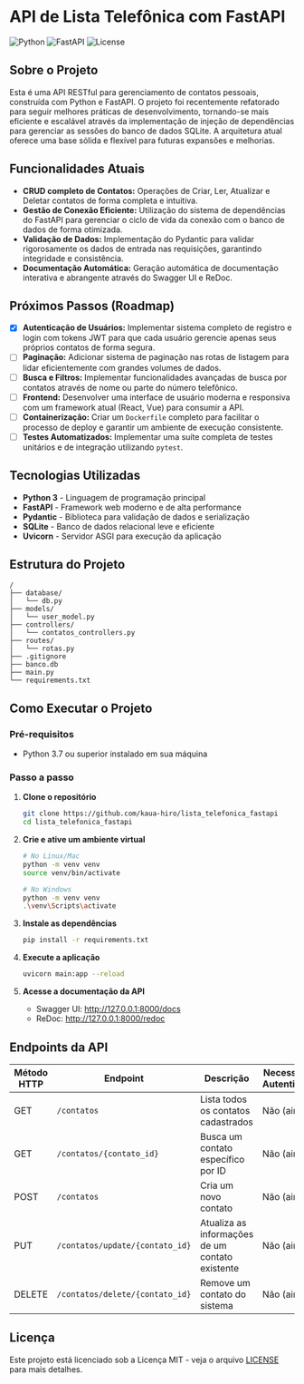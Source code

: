 # API de Lista Telefônica com FastAPI

![Python](https://img.shields.io/badge/Python-3776AB?style=for-the-badge&logo=python&logoColor=white)
![FastAPI](https://img.shields.io/badge/FastAPI-009688?style=for-the-badge&logo=fastapi&logoColor=white)
![License](https://img.shields.io/badge/License-MIT-green.svg?style=for-the-badge)

## Sobre o Projeto

Esta é uma API RESTful para gerenciamento de contatos pessoais, construída com Python e FastAPI. O projeto foi recentemente refatorado para seguir melhores práticas de desenvolvimento, tornando-se mais eficiente e escalável através da implementação de injeção de dependências para gerenciar as sessões do banco de dados SQLite. A arquitetura atual oferece uma base sólida e flexível para futuras expansões e melhorias.

## Funcionalidades Atuais

- **CRUD completo de Contatos:** Operações de Criar, Ler, Atualizar e Deletar contatos de forma completa e intuitiva.
- **Gestão de Conexão Eficiente:** Utilização do sistema de dependências do FastAPI para gerenciar o ciclo de vida da conexão com o banco de dados de forma otimizada.
- **Validação de Dados:** Implementação do Pydantic para validar rigorosamente os dados de entrada nas requisições, garantindo integridade e consistência.
- **Documentação Automática:** Geração automática de documentação interativa e abrangente através do Swagger UI e ReDoc.

## Próximos Passos (Roadmap)

- [X] **Autenticação de Usuários:** Implementar sistema completo de registro e login com tokens JWT para que cada usuário gerencie apenas seus próprios contatos de forma segura.
- [ ] **Paginação:** Adicionar sistema de paginação nas rotas de listagem para lidar eficientemente com grandes volumes de dados.
- [ ] **Busca e Filtros:** Implementar funcionalidades avançadas de busca por contatos através de nome ou parte do número telefônico.
- [ ] **Frontend:** Desenvolver uma interface de usuário moderna e responsiva com um framework atual (React, Vue) para consumir a API.
- [ ] **Containerização:** Criar um `Dockerfile` completo para facilitar o processo de deploy e garantir um ambiente de execução consistente.
- [ ] **Testes Automatizados:** Implementar uma suíte completa de testes unitários e de integração utilizando `pytest`.

## Tecnologias Utilizadas

- **Python 3** - Linguagem de programação principal
- **FastAPI** - Framework web moderno e de alta performance
- **Pydantic** - Biblioteca para validação de dados e serialização
- **SQLite** - Banco de dados relacional leve e eficiente
- **Uvicorn** - Servidor ASGI para execução da aplicação

## Estrutura do Projeto

```
/
├── database/
│   └── db.py
├── models/
│   └── user_model.py
├── controllers/
│   └── contatos_controllers.py
├── routes/
│   └── rotas.py
├── .gitignore
├── banco.db
├── main.py
└── requirements.txt
```

## Como Executar o Projeto

### Pré-requisitos
- Python 3.7 ou superior instalado em sua máquina

### Passo a passo

1. **Clone o repositório**
   ```bash
   git clone https://github.com/kaua-hiro/lista_telefonica_fastapi
   cd lista_telefonica_fastapi
   ```

2. **Crie e ative um ambiente virtual**
   ```bash
   # No Linux/Mac
   python -m venv venv
   source venv/bin/activate
   
   # No Windows
   python -m venv venv
   .\venv\Scripts\activate
   ```

3. **Instale as dependências**
   ```bash
   pip install -r requirements.txt
   ```

4. **Execute a aplicação**
   ```bash
   uvicorn main:app --reload
   ```

5. **Acesse a documentação da API**
   - Swagger UI: http://127.0.0.1:8000/docs
   - ReDoc: http://127.0.0.1:8000/redoc

## Endpoints da API

| Método HTTP | Endpoint | Descrição | Necessita de Autenticação |
|-------------|----------|-----------|---------------------------|
| GET | `/contatos` | Lista todos os contatos cadastrados | Não (ainda) |
| GET | `/contatos/{contato_id}` | Busca um contato específico por ID | Não (ainda) |
| POST | `/contatos` | Cria um novo contato | Não (ainda) |
| PUT | `/contatos/update/{contato_id}` | Atualiza as informações de um contato existente | Não (ainda) |
| DELETE | `/contatos/delete/{contato_id}` | Remove um contato do sistema | Não (ainda) |

## Licença

Este projeto está licenciado sob a Licença MIT - veja o arquivo [LICENSE](LICENSE) para mais detalhes.

